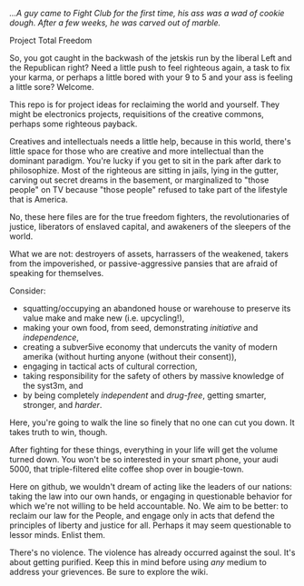 *...A guy came to Fight Club for the first time, his ass was a wad of cookie dough. After a few weeks, he was carved out of marble.*

Project Total Freedom

So, you got caught in the backwash of the jetskis run by the liberal Left and the Republican right?  Need a little push to feel righteous again, a task to fix your karma, or perhaps a little bored with your 9 to 5 and your ass is feeling a little sore?  Welcome.

This repo is for project ideas for reclaiming the world and yourself.  They might be electronics projects, requisitions of the creative commons, perhaps some righteous payback.

Creatives and intellectuals needs a little help, because in this world, there's little space for those who are creative and more intellectual than the dominant paradigm.  You're lucky if you get to sit in the park after dark to philosophize.  Most of the righteous are sitting in jails, lying in the gutter, carving out secret dreams in the basement, or marginalized to "those people" on TV because "those people" refused to take part of the lifestyle that is America.

No, these here files are for the true freedom fighters, the revolutionaries of justice, liberators of enslaved capital, and awakeners of the sleepers of the world.  

What we are not:  destroyers of assets, harrassers of the weakened, takers from the impoverished, or passive-aggressive pansies that are afraid of speaking for themselves.

Consider:

* squatting/occupying an abandoned house or warehouse to preserve its value make and make new (i.e. upcycling!),
* making your own food, from seed, demonstrating *initiative* and *independence*,
* creating a subver5ive economy that undercuts the vanity of modern amerika (without hurting anyone (without their consent)),
* engaging in tactical acts of cultural correction,
* taking responsibility for the safety of others by massive knowledge of the syst3m, and
* by being completely *independent* and *drug-free*, getting smarter, stronger, and *harder*.

Here, you're going to walk the line so finely that no one can cut you down. It takes truth to win, though.

After fighting for these things, everything in your life will get the volume turned down.  You won't be so interested in your smart phone, your audi 5000, that triple-filtered elite coffee shop over in bougie-town.

Here on github, we wouldn't dream of acting like the leaders of our nations:  taking the law into our own hands, or engaging in questionable behavior for which we're not willing to be held accountable. No.  We aim to be better: to reclaim our law for the People, and engage only in acts that defend the principles of liberty and justice for all.  Perhaps it may seem questionable to lessor minds.  Enlist them.

There's no violence. The violence has already occurred against the soul.  It's about getting purified.  Keep this in mind before using *any* medium to address your grievences.  Be sure to explore the wiki.
